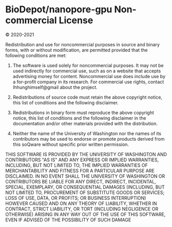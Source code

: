 # BioDepot/nanopore-gpu Non-commercial License 
© 2020-2021

Redistribution and use for noncommercial purposes in source and binary forms, with or without
modification, are permitted provided that the following conditions are met:

1. The software is used solely for noncommercial purposes. It may not be used indirectly for commercial
use, such as on a website that accepts advertising money for content. Noncommercial use does include
use by a for-profit company in its research. For commercial use rights, contact lhhunghimself@gmail about the project.

2. Redistributions of source code must retain the above copyright notice, this list of conditions and the
following disclaimer.

3. Redistributions in binary form must reproduce the above copyright notice, this list of conditions and
the following disclaimer in the documentation and/or other materials provided with the distribution.

4. Neither the name of the University of Washington nor the names of its contributors may be used to
endorse or promote products derived from this soQware without specific prior written permission.

THIS SOFTWARE IS PROVIDED BY THE UNIVERSITY OF WASHINGTON AND CONTRIBUTORS "AS IS" AND
ANY EXPRESS OR IMPLIED WARRANTIES, INCLUDING, BUT NOT LIMITED TO, THE IMPLIED WARRANTIES
OF MERCHANTABILITY AND FITNESS FOR A PARTICULAR PURPOSE ARE DISCLAIMED. IN NO EVENT SHALL
THE UNIVERSITY OF WASHINGTON OR CONTRIBUTORS BE LIABLE FOR ANY DIRECT, INDIRECT,
INCIDENTAL, SPECIAL, EXEMPLARY, OR CONSEQUENTIAL DAMAGES (INCLUDING, BUT NOT LIMITED TO,
PROCUREMENT OF SUBSTITUTE GOODS OR SERVICES; LOSS OF USE, DATA, OR PROFITS; OR BUSINESS
INTERRUPTION) HOWEVER CAUSED AND ON ANY THEORY OF LIABILITY, WHETHER IN CONTRACT, STRICT
LIABILITY, OR TORT (INCLUDING NEGLIGENCE OR OTHERWISE) ARISING IN ANY WAY OUT OF THE USE OF
THIS SOFTWARE, EVEN IF ADVISED OF THE POSSIBILITY OF SUCH DAMAGE
